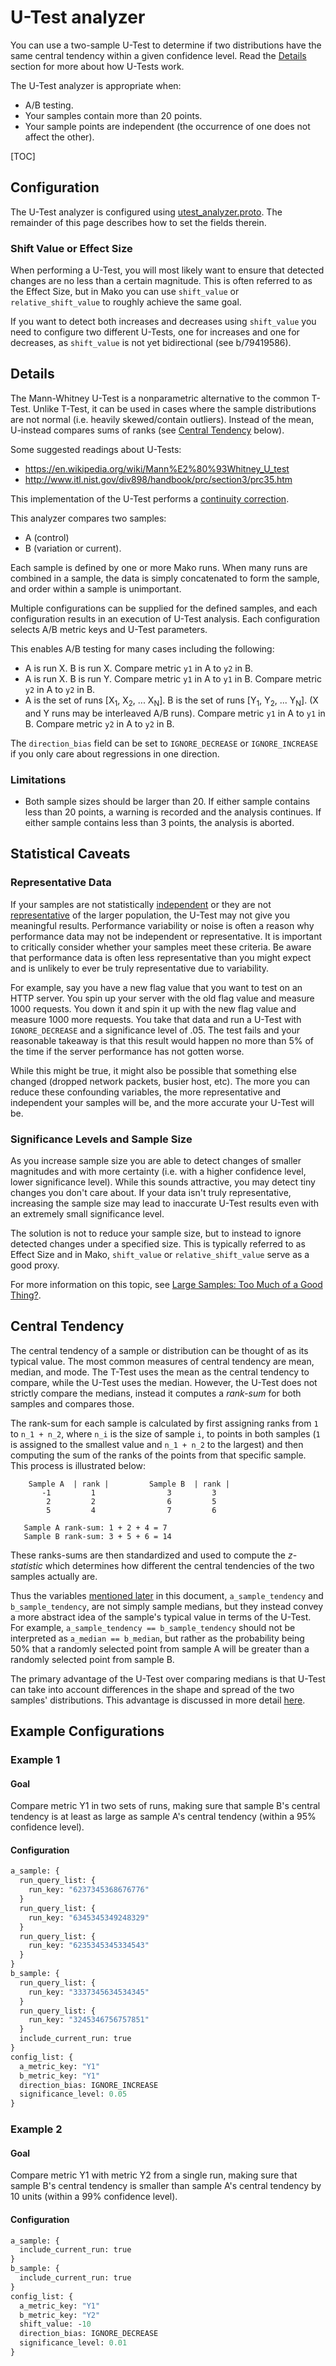 # U-Test analyzer

You can use a two-sample U-Test to determine if two distributions have the same
central tendency within a given confidence level. Read the [Details](#details)
section for more about how U-Tests work.

The U-Test analyzer is appropriate when:

*   A/B testing.
*   Your samples contain more than 20 points.
*   Your sample points are independent (the occurrence of one does not affect
    the other).

[TOC]

## Configuration

The U-Test analyzer is configured using
[utest_analyzer.proto](https://github.com/google/mako/blob/master/clients/proto/analyzers/utest_analyzer.proto).
The remainder of this page describes how to set the fields therein.

### Shift Value or Effect Size

When performing a U-Test, you will most likely want to ensure that detected
changes are no less than a certain magnitude. This is often referred to as the
Effect Size, but in Mako you can use `shift_value` or `relative_shift_value`
to roughly achieve the same goal.

If you want to detect both increases and decreases using `shift_value` you need
to configure two different U-Tests, one for increases and one for decreases, as
`shift_value` is not yet bidirectional (see b/79419586).

## Details

The Mann-Whitney U-Test is a nonparametric alternative to the common T-Test.
Unlike T-Test, it  can be used in cases where the sample distributions are not
normal (i.e. heavily skewed/contain outliers).
Instead of the mean, U-instead compares sums of ranks (see
[Central Tendency](#central-tendency) below).

Some suggested readings about U-Tests:

*   https://en.wikipedia.org/wiki/Mann%E2%80%93Whitney_U_test
*   http://www.itl.nist.gov/div898/handbook/prc/section3/prc35.htm

This implementation of the U-Test performs a
[continuity correction](https://en.wikipedia.org/wiki/Continuity_correction).

This analyzer compares two samples:

*   A (control)
*   B (variation or current).

Each sample is defined by one or more Mako runs. When many runs are combined
in a sample, the data is simply concatenated to form the sample, and order
within a sample is unimportant.

Multiple configurations can be supplied for the defined samples, and each
configuration results in an execution of U-Test analysis. Each configuration
selects A/B metric keys and U-Test parameters.

This enables A/B testing for many cases including the following:

*   A is run X. B is run X. Compare metric `y1` in A to `y2` in B.
*   A is run X. B is run Y. Compare metric `y1` in A to `y1` in B. Compare
    metric `y2` in A to `y2` in B.
*   A is the set of runs [X<sub>1</sub>, X<sub>2</sub>, ... X<sub>N</sub>]. B is
    the set of runs [Y<sub>1</sub>, Y<sub>2</sub>, ... Y<sub>N</sub>]. (X and Y
    runs may be interleaved A/B runs). Compare metric `y1` in A to `y1` in B.
    Compare metric `y2` in A to `y2` in B.

The `direction_bias` field can be set to `IGNORE_DECREASE` or `IGNORE_INCREASE`
if you only care about regressions in one direction.

### Limitations

*   Both sample sizes should be larger than 20. If either sample contains less
    than 20 points, a warning is recorded and the analysis continues. If either
    sample contains less than 3 points, the analysis is aborted.

## Statistical Caveats

### Representative Data

If your samples are not statistically
[independent](https://onlinelibrary.wiley.com/doi/full/10.1002/cem.2773) or they
are not
[representative](https://www.investopedia.com/terms/r/representative-sample.asp)
of the larger population, the U-Test may not give you meaningful results.
Performance variability or noise is often a reason why performance data may not
be independent or representative. It is important to critically consider whether
your samples meet these criteria. Be aware that performance data is often less
representative than you might expect and is unlikely to ever be truly
representative due to variability.

For example, say you have a new flag value that you want to test on an HTTP
server. You spin up your server with the old flag value and measure 1000
requests. You down it and spin it up with the new flag value and measure 1000
more requests. You take that data and run a U-Test with `IGNORE_DECREASE` and a
significance level of .05. The test fails and your reasonable takeaway is that
this result would happen no more than 5% of the time if the server performance
has not gotten worse.

While this might be true, it might also be possible that something else changed
(dropped network packets, busier host, etc). The more you can reduce these
confounding variables, the more representative and independent your samples will
be, and the more accurate your U-Test will be.

### Significance Levels and Sample Size

As you increase sample size you are able to detect changes of smaller magnitudes
and with more certainty (i.e. with a higher confidence level, lower significance
level). While this sounds attractive, you may detect tiny changes you don't care
about. If your data isn't truly representative, increasing the sample size may
lead to inaccurate U-Test results even with an extremely small significance
level.

The solution is not to reduce your sample size, but to instead to ignore
detected changes under a specified size. This is typically referred to as Effect
Size and in Mako, `shift_value` or `relative_shift_value` serve as a good proxy.

For more information on this topic, see
[Large Samples: Too Much of a Good Thing?](http://blog.minitab.com/blog/statistics-and-quality-data-analysis/large-samples-too-much-of-a-good-thing).

## Central Tendency

The central tendency of a sample or distribution can be thought of as its
typical value. The most common measures of central tendency are mean, median,
and mode. The T-Test uses the mean as the central tendency to compare, while the
U-Test uses the median. However, the U-Test does not strictly compare the
medians, instead it computes a *rank-sum* for both samples and compares those.

The rank-sum for each sample is calculated by first assigning ranks from `1` to
`n_1 + n_2`, where `n_i` is the size of sample `i`, to points in both samples
(`1` is assigned to the smallest value and `n_1 + n_2` to the largest) and then
computing the sum of the ranks of the points from that specific sample. This
process is illustrated below:

```
    Sample A  | rank |         Sample B  | rank |
       -1         1                3         3
        2         2                6         5
        5         4                7         6

   Sample A rank-sum: 1 + 2 + 4 = 7
   Sample B rank-sum: 3 + 5 + 6 = 14
```

These ranks-sums are then standardized and used to compute the *z-statistic*
which determines how different the central tendencies of the two samples
actually are.

Thus the variables [mentioned later](#example-configurations) in this document,
`a_sample_tendency` and `b_sample_tendency`, are not simply sample medians, but
they instead convey a more abstract idea of the sample's typical value in terms
of the U-Test. For example, `a_sample_tendency == b_sample_tendency` should not
be interpreted as `a_median == b_median`, but rather as the probability being
50% that a randomly selected point from sample A will be greater than a randomly
selected point from sample B.

The primary advantage of the U-Test over comparing medians is that U-Test can
take into account differences in the shape and spread of the two samples'
distributions. This advantage is discussed in more detail
[here](https://www.ncbi.nlm.nih.gov/pmc/articles/PMC1120984/).

## Example Configurations

### Example 1

#### Goal

Compare metric Y1 in two sets of runs, making sure that sample B's central
tendency is at least as large as sample A's central tendency (within a 95%
confidence level).

#### Configuration

```proto
a_sample: {
  run_query_list: {
    run_key: "6237345368676776"
  }
  run_query_list: {
    run_key: "6345345349248329"
  }
  run_query_list: {
    run_key: "6235345345334543"
  }
}
b_sample: {
  run_query_list: {
    run_key: "3337345634534345"
  }
  run_query_list: {
    run_key: "3245346756757851"
  }
  include_current_run: true
}
config_list: {
  a_metric_key: "Y1"
  b_metric_key: "Y1"
  direction_bias: IGNORE_INCREASE
  significance_level: 0.05
}
```

### Example 2

#### Goal

Compare metric Y1 with metric Y2 from a single run, making sure that sample B's
central tendency is smaller than sample A's central tendency by 10 units (within
a 99% confidence level).

#### Configuration

```proto
a_sample: {
  include_current_run: true
}
b_sample: {
  include_current_run: true
}
config_list: {
  a_metric_key: "Y1"
  b_metric_key: "Y2"
  shift_value: -10
  direction_bias: IGNORE_DECREASE
  significance_level: 0.01
}
```
